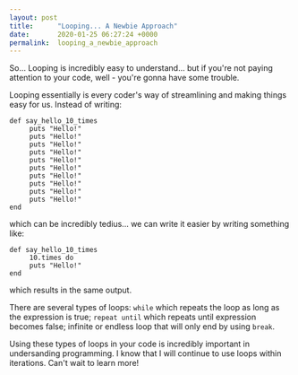 ```yaml
---
layout: post
title:      "Looping... A Newbie Approach"
date:       2020-01-25 06:27:24 +0000
permalink:  looping_a_newbie_approach
---
```



So... Looping is incredibly easy to understand... but if you're not paying attention to your code, well - you're gonna have some trouble. 

Looping essentially is every coder's way of streamlining and making things easy for us. Instead of writing:

```
def say_hello_10_times
     puts "Hello!"
     puts "Hello!"
     puts "Hello!"
     puts "Hello!"
     puts "Hello!"
     puts "Hello!"
     puts "Hello!"
     puts "Hello!"
     puts "Hello!"
     puts "Hello!"
end
```

which can be incredibly tedius... we can write it easier by writing something like:

```
def say_hello_10_times
     10.times do
     puts "Hello!"
end
```

which results in the same output. 

There are several types of loops: `while` which repeats the loop as long as the expression is true; `repeat until` which repeats until expression becomes false; infinite or endless loop that will only end by using `break`.

Using these types of loops in your code is incredibly important in undersanding programming. I know that I will continue to use loops within iterations. Can't wait to learn more!
